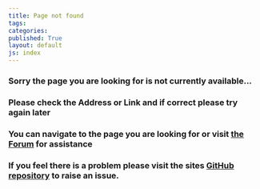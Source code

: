 ```yaml
---
title: Page not found
tags: 
categories: 
published: True
layout: default
js: index
---
```


### Sorry the page you are looking for is not currently available...

### Please check the Address or Link and if correct please try again later

### You can navigate to the page you are looking for or visit [the Forum]({{site.forum}}/blob/master/README.md) for assistance

### If you feel there is a problem please visit the sites [GitHub repository]({{site.web-git}}) to raise an issue. 
